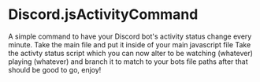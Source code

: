 # Discord.jsActivityCommand
A simple command to have your Discord bot's activity status change every minute. 
Take the main file and put it inside of your main javascript file 
Take the activty status script which you can now alter to be watching (whatever) playing (whatever) and branch it to match to your bots file paths
after that should be good to go, enjoy!
